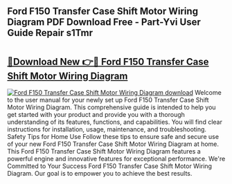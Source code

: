 ## Ford F150 Transfer Case Shift Motor Wiring Diagram PDF Download Free - Part-Yvi User Guide Repair s1Tmr

# <h2><a href="http://dfhl3r7.blite.top/?on=Ford+F150+Transfer+Case+Shift+Motor+Wiring+Diagram">🔗Download New 👉🔴 Ford F150 Transfer Case Shift Motor Wiring Diagram</a></h2>

[![Ford F150 Transfer Case Shift Motor Wiring Diagram download](https://i.imgur.com/lujVjoI.png)](http://dfhl3r7.blite.top/?on=Ford+F150+Transfer+Case+Shift+Motor+Wiring+Diagram)
Welcome to the user manual for your newly set up Ford F150 Transfer Case Shift Motor Wiring Diagram. This comprehensive guide is intended to help you get started with your product and provide you with a thorough understanding of its features, functions, and capabilities. You will find clear instructions for installation, usage, maintenance, and troubleshooting. Safety Tips for Home Use Follow these tips to ensure safe and secure use of your new Ford F150 Transfer Case Shift Motor Wiring Diagram at home. This Ford F150 Transfer Case Shift Motor Wiring Diagram features a powerful engine and innovative features for exceptional performance. We're Committed to Your Success Ford F150 Transfer Case Shift Motor Wiring Diagram. Our goal is to empower you to achieve the best results.
